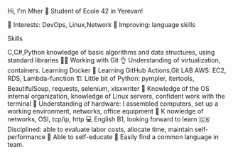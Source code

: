 
Hi, I'm Mher 👋 Student of Ecole 42 in Yerevan!

🌱 Interests: DevOps, Linux,Network 
🔎 Improving: language skills

Skills

С,C#,Python knowledge of basic algorithms and data structures, 
using standard libraries 🧑‍🎓
Working with Git 👌 
Understanding of virtualization, containers. 
Learning Docker 🐋 Learning GitHub Actions,Git LAB
AWS: EC2, RDS, Lambda-function 🏗️ 
Little bit of Python: pympler, itertools, BeautifulSoup, requests, selenium, xlsxwriter 
🥷 Knowledge of the OS internal organization, knowledge of Linux servers, confident work with the terminal 🐧 
Understanding of hardware: I assembled computers, set up a working environment, networks, office equipment 🔌 K
nowledge of networks, OSI, tcp/ip, http 💻 
English B1, looking forward to learn 🇬🇧 
Disciplined: able to evaluate labor costs, allocate time, maintain self-performance 
🔰 Able to self-educate 🏁 Easily find a common language in team.
